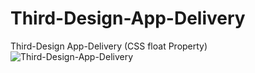 # Third-Design-App-Delivery
Third-Design App-Delivery (CSS float Property)
![Third-Design-App-Delivery](https://user-images.githubusercontent.com/103155105/181794432-c853642f-ac0b-47a5-b63a-25757c5e6481.jpeg)
